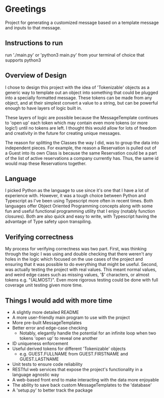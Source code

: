 # Greetings
Project for generating a customized message based on a template message and inputs to that message.

## Instructions to run
run './main.py' or 'python3 main.py' from your terminal of choice that supports python3

## Overview of Design
I chose to design this project with the idea of 'Tokenizable' objects as a generic way to template out an object into something that could be plugged into a specially formatted message. These tokens can be made from any object, and at their simplest convert a value to a string, but can be powerful enough to have layers of logic built in.

These layers of logic are possible because the MessageTemplate continues to 'open up' each token which may contain even more tokens (or more logic!) until no tokens are left. I thought this would allow for lots of freedom and creativity in the future for creating unique messages.

The reason for splitting the Classes the way I did, was to group the data into independent pieces. For example, the reason a Reservation is pulled out of a Guest into its own Class is because the same Reservation could be a part of the list of active reservations a company currently has. Thus, the same id would map these Reservations together.

## Language
I picked Python as the language to use since it's one that I have a lot of experience with. However, it was a tough choice between Python and Typescript as I've been using Typescript more often in recent times. Both languages offer Object Oriented Programming concepts along with some fun and useful functional programming utility that I enjoy (notably function closures). Both are also quick and easy to write, with Typescript having the advantage of Type safety upon transpiling.

## Verifying correctness
My process for verifying correctness was two part. First, was thinking through the logic I was using and double checking that there weren't any holes in the logic which focused on the use cases of the project and ensuring that it was possible to do everything that might be useful. Second, was actually testing the project with real values. This meant normal values, and weird edge cases such as missing values, '$' characters, or almost tokens e.g. "{ALMOST}". Even more rigorous testing could be done with full coverage unit testing given more time.

## Things I would add with more time
* A slightly more detailed README
* A more user-friendly main program to use with the project
* More pre-built MessageTemplates
* Better error and edge-case checking
  * Notably, elegantly handle the potential for an infinite loop when two tokens 'open up' to reveal one another
* ID uniqueness enforcement
* Useful derived tokens for different 'Tokenizable' objects
  * e.g. GUEST.FULLNAME from GUEST.FIRSTNAME and GUEST.LASTNAME
* Unit tests to ensure code reliability
* RESTful web services that expose the project's functionality in a language agnostic way
* A web-based front end to make interacting with the data more enjoyable
* The ability to save back custom MessageTemplates to the 'database'
* A 'setup.py' to better track the package